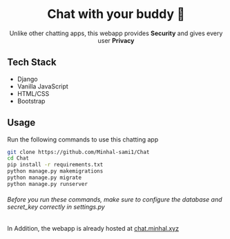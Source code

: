 
<div  align='center'>

# Chat with your buddy  🙂
Unlike other chatting apps, this webapp provides **Security** and gives every user **Privacy**
</div>

## Tech Stack
 - Django
 - Vanilla JavaScript
 - HTML/CSS
 - Bootstrap

## Usage
Run the following commands to use this chatting app
```bash
git clone https://github.com/Minhal-sami1/Chat
cd Chat
pip install -r requirements.txt
python manage.py makemigrations
python manage.py migrate
python manage.py runserver
```
###### Before you run these commands, make sure to configure the database and secret_key correctly in settings.py 
In Addition, the webapp is already hosted at [chat.minhal.xyz](https://chat.minhal.xyz)